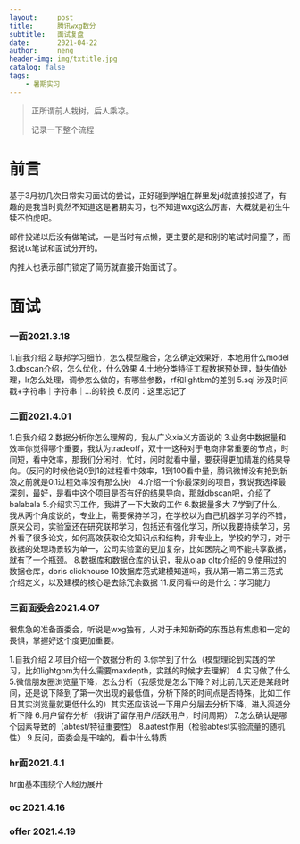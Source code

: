 ```yaml
---
layout:     post
title:      腾讯wxg数分
subtitle:   面试复盘
date:       2021-04-22
author:     neng
header-img: img/txtitle.jpg
catalog: false
tags:
    - 暑期实习
---
```


> 正所谓前人栽树，后人乘凉。
> 
> 记录一下整个流程

# 前言
基于3月初几次日常实习面试的尝试，正好碰到学姐在群里发jd就直接投递了，有趣的是我当时竟然不知道这是暑期实习，也不知道wxg这么厉害，大概就是初生牛犊不怕虎吧。

邮件投递以后没有做笔试，一是当时有点懒，更主要的是和别的笔试时间撞了，而据说tx笔试和面试分开的。

内推人也表示部门锁定了简历就直接开始面试了。

# 面试

### 一面2021.3.18
1.自我介绍
2.联邦学习细节，怎么模型融合，怎么确定效果好，本地用什么model
3.dbscan介绍，怎么优化，什么效果
4.土地分类特征工程数据预处理，缺失值处理，lr怎么处理，调参怎么做的，有哪些参数，rf和lightbm的差别
5.sql 涉及时间戳+字符串｜字符串｜...的转换
6.反问：这里忘记了

### 二面2021.4.01
1.自我介绍
2.数据分析你怎么理解的，我从广义xia义方面说的
3.业务中数据量和效率你觉得哪个重要，我认为tradeoff，双十一这种对于电商非常重要的节点，时间短，看中效率，那我们分闲时，忙时，闲时就看中量，要获得更加精准的结果导向。（反问的时候他说0到1的过程看中效率，1到100看中量，腾讯微博没有抢到新浪之前就是0.1过程效率没有那么快）
4.介绍一个你最深刻的项目，我说我选择最深刻，最好，是看中这个项目是否有好的结果导向，那就dbscan吧，介绍了balabala
5.介绍实习工作，我讲了一下大致的工作
6.数据量多大
7.学到了什么，我从两个角度说的，专业上，需要保持学习，在学校以为自己机器学习学的不错，原来公司，实验室还在研究联邦学习，包括还有强化学习，所以我要持续学习，另外看了很多论文，如何高效获取论文知识点和结构，非专业上，学校的学习，对于数据的处理场景较为单一，公司实验室的更加复杂，比如医院之间不能共享数据，就有了一个瓶颈。
8.数据库和数据仓库的认识，我从olap oltp介绍的
9.使用过的数据仓库，doris clickhouse
10数据库范式建模知道吗，我从第一第二第三范式介绍定义，以及建模的核心是去除冗余数据
11.反问看中的是什么：学习能力

### 三面面委会2021.4.07
很焦急的准备面委会，听说是wxg独有，人对于未知新奇的东西总有焦虑和一定的畏惧，掌握好这个度更加重要。

1.自我介绍
2.项目介绍一个数据分析的
3.你学到了什么（模型理论到实践的学习，比如lightgbm为什么需要maxdepth，实践的时候才去理解）
4.实习做了什么
5.微信朋友圈浏览量下降，怎么分析（我感觉是怎么下降？对比前几天还是某段时间，还是说下降到了第一次出现的最低值，分析下降的时间点是否特殊，比如工作日其实浏览量就更低什么的）其实还应该说一下用户分层去分析下降，进入渠道分析下降
6.用户留存分析（我讲了留存用户/活跃用户，时间周期）
7.怎么确认是哪个因素导致的（abtest/特征重要性）
8.aatest作用（检验abtest实验流量的随机性）
9.反问，面委会是干啥的，看中什么特质

### hr面2021.4.1
hr面基本围绕个人经历展开

### oc 2021.4.16

### offer 2021.4.19
